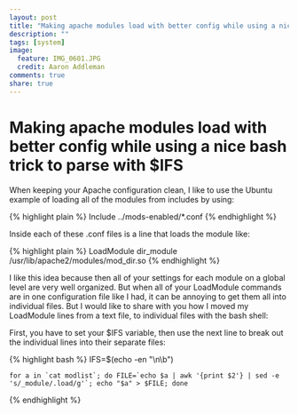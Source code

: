 ```yaml
---
layout: post
title: "Making apache modules load with better config while using a nice bash trick to parse with $IFS"
description: ""
tags: [system]
image:
  feature: IMG_0601.JPG
  credit: Aaron Addleman
comments: true
share: true
---
```


# Making apache modules load with better config while using a nice bash trick to parse with $IFS

When keeping your Apache configuration clean, I like to use the Ubuntu example of loading all of the modules from includes by using:

{% highlight plain %}
    Include ../mods-enabled/*.conf
{% endhighlight %}

Inside each of these .conf files is a line that loads the module like:

{% highlight plain %}
    LoadModule dir_module /usr/lib/apache2/modules/mod_dir.so
{% endhighlight %}

I like this idea because then all of your settings for each module on a global level are very well organized. But when all of your LoadModule commands are in one configuration file like I had, it can be annoying to get them all into individual files. But I would like to share with you how I moved my LoadModule lines from a text file, to individual files with the bash shell:

First, you have to set your $IFS variable, then use the next line to break out the individual lines into their separate files:

{% highlight bash %}
    IFS=$(echo -en "\n\b")

    for a in `cat modlist`; do FILE=`echo $a | awk '{print $2'} | sed -e 's/_module/.load/g'`; echo "$a" > $FILE; done
{% endhighlight %}